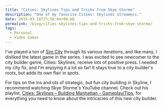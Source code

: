 ```yaml
---
title: "Cities: Skylines Tips and Tricks from Skye Storme"
description: "One of my favorite Cities: Skylines streamers."
date: 2015-03-16T23:56:04+00:00
permalink: /blog/cities-skylines-tips-and-tricks-from-skye-storme/
tags:
  - Personal
  - Video Games
---
```


I've played a ton of [Sim City](https://wikipedia.org/wiki/SimCity) through its various iterations, and like many, I disliked the latest game in the series. I was excited to see newcomer to the city builder genre, Cities: Skylines, receive lots of positive press. I needed my city fix, and I'm enjoying it a lot so far! It stays true to a city builder's roots, but adds its own flair in spots.

For tips on the ins and ots of strategic, but fun city building in Skyline, I recommend watching Skye Storme's YouTube channel. Check out his playlist, [Cities: Skylines – Building Manhattan – Gameplay/Tips](https://www.youtube.com/playlist?list=PLbCLzFKeiWkPKe53RM24qh1vzhn9PBXuf), for everything you need to know about the intricacies of this new city builder.
